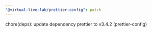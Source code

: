 ```yaml
---
"@virtual-live-lab/prettier-config": patch
---
```


chore(deps): update dependency prettier to v3.4.2 (prettier-config)
